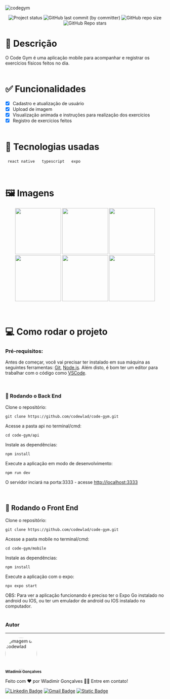 ![codegym](https://github.com/codewlad/code-gym/assets/60326728/1f56ba1d-64dc-427b-9a23-74da555e0d41)

<p align="center">
	  <img alt="Project status" src="https://img.shields.io/badge/Status-Finalizado-orange">
	  <img alt="GitHub last commit (by committer)" src="https://img.shields.io/github/last-commit/codewlad/code-gym">
	  <img alt="GitHub repo size" src="https://img.shields.io/github/repo-size/codewlad/code-gym">
	  <img alt="GitHub Repo stars" src="https://img.shields.io/github/stars/codewlad%2Fcode-gym?style=social">
</p>

# 📄 Descrição

O Code Gym é uma aplicação mobile para acompanhar e registrar os exercícios físicos feitos no dia.
<br /><br />

# ✅ Funcionalidades

-   [x] Cadastro e atualização de usuário
-   [x] Upload de imagem
-   [x] Visualização animada e instruções para realização dos exercícios
-   [x] Registro de exercícios feitos
        <br /><br />

# 📌 Tecnologias usadas

<code> react native </code>&nbsp;
<code> typescript </code>&nbsp;
<code> expo </code>
<br /><br />

# 🖼️ Imagens

<div align="center">
  <img src="https://i.ibb.co/FhpgQtC/screenshot01.png" alt="" width="145px" />
  <img src="https://i.ibb.co/2vHb5df/screenshot02.png" alt="" width="145px" />
  <img src="https://i.ibb.co/fn2rT6J/screenshot03.png" alt="" width="145px" />
  <img src="https://i.ibb.co/LQsy4Hp/screenshot04.png" alt="" width="145px" />
  <img src="https://i.ibb.co/ySkH4zC/screenshot05.png" alt="" width="145px" />
  <img src="https://i.ibb.co/m6c1sgV/screenshot06.png" alt="" width="145px" />
</div>
<br /><br />

# 💻 Como rodar o projeto

### Pré-requisitos:

Antes de começar, você vai precisar ter instalado em sua máquina as seguintes ferramentas:
[Git](https://git-scm.com), [Node.js](https://nodejs.org/en/).
Além disto, é bom ter um editor para trabalhar com o código como [VSCode](https://code.visualstudio.com/).

<br />

### 🎲 Rodando o Back End

Clone o repositório:

```
git clone https://github.com/codewlad/code-gym.git
```

Acesse a pasta api no terminal/cmd:

```
cd code-gym/api
```

Instale as dependências:

```
npm install
```

Execute a aplicação em modo de desenvolvimento:

```
npm run dev
```

O servidor inciará na porta:3333 - acesse <http://localhost:3333>

<br />

## 🎲 Rodando o Front End

Clone o repositório:

```
git clone https://github.com/codewlad/code-gym.git
```

Acesse a pasta mobile no terminal/cmd:

```
cd code-gym/mobile
```

Instale as dependências:

```
npm install
```

Execute a aplicação com o expo:

```
npx expo start
```

OBS: Para ver a aplicação funcionando é preciso ter o Expo Go instalado no android ou IOS, ou ter um emulador de android ou IOS instalado no computador.
<br /><br />

### Autor

---

<a href="https://codewlad.vercel.app/">
 <img style="border-radius: 50%;" src="https://github.com/codewlad.png" width="100px;" alt="Imagem de codewlad"/>
 <br />
 <sub><b>Wladimir Gonçalves</b></sub></a>

Feito com ❤️ por Wladimir Gonçalves 👋🏽 Entre em contato!

[![Linkedin Badge](https://img.shields.io/badge/LinkedIn-0077B5?logo=Linkedin&logoColor=white&link=https://www.linkedin.com/in/wladimir-gonçalves/)](https://www.linkedin.com/in/wladimir-gonçalves/)
[![Gmail Badge](https://img.shields.io/badge/-codewlad@gmail.com-c14438?logo=Gmail&logoColor=white&link=mailto:codewlad@gmail.com)](mailto:codewlad@gmail.com)
[![Static Badge](https://img.shields.io/badge/Portfolio-orange?link=https://codewlad.vercel.app/)](https://codewlad.vercel.app/)
